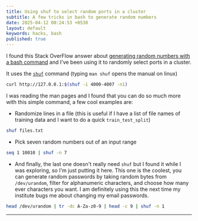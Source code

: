 ```yaml
---
title: Using shuf to select random ports in a cluster
subtitle: A few tricks in bash to generate random numbers
date: 2025-04-12 00:24:53 +0530
layout: default
keywords: hacks, bash
published: true
---
```


I found this Stack OverFlow answer about [generating random numbers with a bash command](https://stackoverflow.com/a/2556282) and I've been using it to randomly select ports in a cluster.

It uses the [`shuf`](https://man7.org/linux/man-pages/man1/shuf.1.html) command (typing `man shuf` opens the manual on linux)

```bash
curl http://127.0.0.1:$(shuf -i 4000-4007 -n1)
```

I was reading the man pages and I found that you can do so much more with this simple command, a few cool examples are:

- Randomize lines in a file (this is useful if I have a list of file names of training data and I want to do a quick `train_test_split`)

```bash
shuf files.txt
```

- Pick seven random numbers out of an input range

```bash
seq 1 10010 | shuf -n 7
```

- And finally, the last one doesn't really need `shuf` but I found it while I was exploring, so I'm just putting it here. This one is the coolest, you can generate random passwords by taking random bytes from `/dev/urandom`, filter for alphanumeric characters, and choose how many ever characters you want. I am definitely using this the next time my institute bugs me about changing my email passwords.

```bash
head /dev/urandom | tr -dc A-Za-z0-9 | head -c 9 | shuf -n 1
```

---

